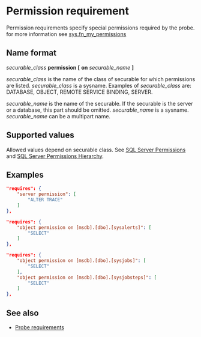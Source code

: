 # Permission requirement

Permission requirements specify special permissions required by the probe. for more information see [sys.fn_my_permissions](https://learn.microsoft.com/sql/relational-databases/system-functions/sys-fn-my-permissions-transact-sql)

## Name format

*securable_class* __permission__ __\[__ __on__ *securable_name* __]__

*securable_class* is the name of the class of securable for which permissions are listed. *securable_class* is a sysname. Examples of *securable_class* are: DATABASE, OBJECT, REMOTE SERVICE BINDING, SERVER.

*securable_name* is the name of the securable. If the securable is the server or a database, this part should be omitted. *securable_name* is a sysname. *securable_name* can be a multipart name.

## Supported values

Allowed values depend on securable class. See [SQL Server Permissions](https://learn.microsoft.com/sql/relational-databases/security/permissions-database-engine) and [SQL Server Permissions Hierarchy](https://learn.microsoft.com/sql/relational-databases/security/permissions-hierarchy-database-engine).

## Examples

```json
"requires": {
    "server permission": [
        "ALTER TRACE"
    ]
},
```

```json
"requires": {
    "object permission on [msdb].[dbo].[sysalerts]": [
        "SELECT"
    ]
},
```

```json
"requires": {
    "object permission on [msdb].[dbo].[sysjobs]": [
        "SELECT"
    ],
    "object permission on [msdb].[dbo].[sysjobsteps]": [
        "SELECT"
    ]
},
```

## See also

- [Probe requirements](./README.md)
